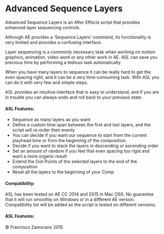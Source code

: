 # Advanced Sequence Layers
Advanced  Sequence Layers is an After Effects script that provides enhanced layer sequencing controls.

Although AE provides a ‘Sequence Layers’ command, its functionality is very limited and provides a confusing interface.

Layer sequencing is a commonly necessary task when working on motion graphics, animation, video work or any other work in AE. ASL can save you precious time by performing a tedious task automatically.

When you have many layers to sequence it can be really hard to get the even spacing right, and it can be a very time-consuming task. With ASL you can do it with very few and simple steps.

ASL provides an intuitive interface that is easy to understand, and if you are in trouble you can always undo and roll back to your previous state. 

#### ASL Features:
- Sequence as many layers as you want
- Define a custom time span between the first and last layers, and the script will re-order then evenly
- You can decide if you want our sequence to start from the current playhead time or from the beginning of the composition. 
- Decide if you want to stack the layers in descending or ascending order
- Set an amount of random if you feel that even spacing too rigid and want a more organic result
- Extend the Out-Points of the selected layers to the end of the composition
- Reset all the layers to the beginning of your Comp

#### Compatibility:
ASL has been tested on AE CC 2014 and 2015 in Mac OSX.
No guarantee that it will run smoothly on Windows or in a different AE version. 
Compatibility list will be added as the script is tested on different versions. 

#### ASL Features:
© Francisco Zamorano 2015
